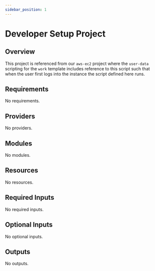 ```yaml
---
sidebar_position: 1
---
```


# Developer Setup Project

## Overview
This project is referenced from our `aws-ec2` project where the `user-data`
scripting for the `work` template includes reference to this script such that
when the user first logs into the instance the script defined here runs.

[chge]: ./CHANGES.md
[code]: ./CODE-OF-CONDUCT.md
[cont]: ./CONTRIBUTING.md
[lice]: ./LICENSE.md

## Requirements

No requirements.

## Providers

No providers.

## Modules

No modules.

## Resources

No resources.

## Required Inputs

No required inputs.

## Optional Inputs

No optional inputs.

## Outputs

No outputs.
